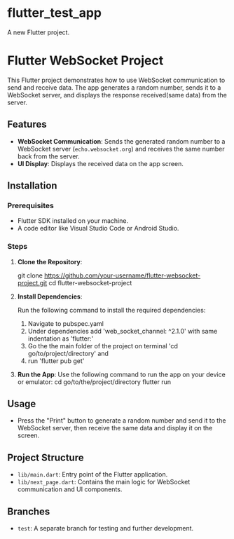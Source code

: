 # flutter_test_app

A new Flutter project.

# Flutter WebSocket Project

This Flutter project demonstrates how to use WebSocket communication to send and receive data. The app generates a random number, sends it to a WebSocket server, and displays the response received(same data) from the server.

## Features

- **WebSocket Communication**: Sends the generated random number to a WebSocket server (`echo.websocket.org`) and receives the same number back from the server.
- **UI Display**: Displays the received data on the app screen.

## Installation

### Prerequisites

- Flutter SDK installed on your machine.
- A code editor like Visual Studio Code or Android Studio.

### Steps

1. **Clone the Repository**:

    git clone https://github.com/your-username/flutter-websocket-project.git
    cd flutter-websocket-project

2. **Install Dependencies**:

    Run the following command to install the required dependencies:
    1. Navigate to pubspec.yaml
    2. Under dependencies add 'web_socket_channel: ^2.1.0' with same indentation as 'flutter:'
    3. Go the the main folder of the project on terminal 'cd go/to/project/directory' and
    4. run 'flutter pub get' 

4. **Run the App**:
    Use the following command to run the app on your device or emulator:
    cd go/to/the/project/directory
    flutter run

## Usage

- Press the "Print" button to generate a random number and send it to the WebSocket server, then receive the same data and display it on the screen.

## Project Structure

- `lib/main.dart`: Entry point of the Flutter application.
- `lib/next_page.dart`: Contains the main logic for WebSocket communication and UI components.

## Branches

- `test`: A separate branch for testing and further development.

